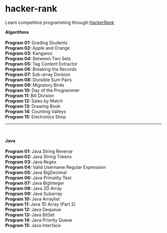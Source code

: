 # hacker-rank

Learn competitive programming through [HackerRank](https://www.hackerrank.com/)

<b> Algorithms </b>
<br/>
<br/> <b> Program 01: </b> Grading Students
<br/> <b> Program 02: </b> Apple and Orange
<br/> <b> Program 03: </b> Kangaroo
<br/> <b> Program 04: </b> Between Two Sets
<br/> <b> Program 05: </b> Tag Content Extractor
<br/> <b> Program 06: </b> Breaking the Records
<br/> <b> Program 07: </b> Sub-array Division
<br/> <b> Program 08: </b> Divisible Sum Pairs
<br/> <b> Program 09: </b> Migratory Birds
<br/> <b> Program 10: </b> Day of the Programmer
<br/> <b> Program 11: </b> Bill Division
<br/> <b> Program 12: </b> Sales by Match
<br/> <b> Program 13: </b> Drawing Book
<br/> <b> Program 14: </b> Counting Valleys
<br/> <b> Program 15: </b> Electronics Shop

-------
<br/>

<b> Java </b>
<br/>
<br/> <b> Program 01: </b> Java String Reverse 
<br/> <b> Program 02: </b> Java String Tokens
<br/> <b> Program 03: </b> Java Regex
<br/> <b> Program 04: </b> Valid Username Regular Expression
<br/> <b> Program 05: </b> Java BigDecimal
<br/> <b> Program 06: </b> Java Primality Test
<br/> <b> Program 07: </b> Java BigInteger
<br/> <b> Program 08: </b> Java 2D Array
<br/> <b> Program 09: </b> Java Subarray
<br/> <b> Program 10: </b> Java Arraylist
<br/> <b> Program 11: </b> Java 1D Array (Part 2)
<br/> <b> Program 12: </b> Java Dequeue
<br/> <b> Program 13: </b> Java BitSet
<br/> <b> Program 14: </b> Java Priority Queue
<br/> <b> Program 15: </b> Java Interface